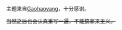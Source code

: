 主题来自[Gaohaoyang](https://github.com/Gaohaoyang/gaohaoyang.github.io#comments)，十分感谢。

~~当然之后也会认真重写一遍，不能搞拿来主义。~~
